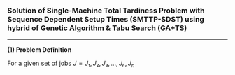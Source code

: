 ### Solution of Single-Machine Total Tardiness Problem with Sequence Dependent Setup Times (SMTTP-SDST) using hybrid of Genetic Algorithm & Tabu Search (GA+TS)
---

__(1) Problem Definition__

For a given set of jobs $J = J₁, J₂, J₃,...,Jₙ, J_n$
